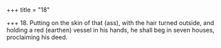 +++
title = "18"

+++
18. Putting on the skin of that (ass), with the hair turned outside, and holding a red (earthen) vessel in his hands, he shall beg in seven houses, proclaiming his deed.
